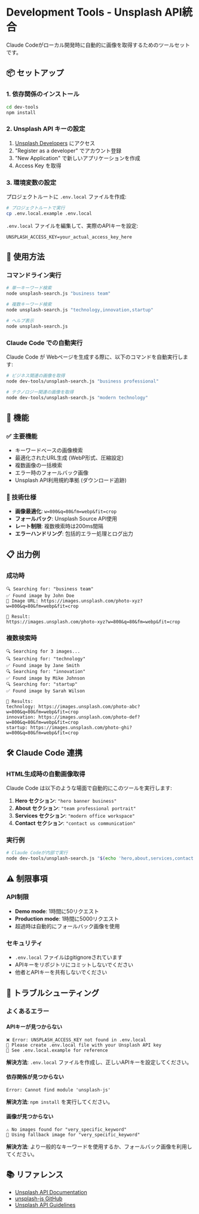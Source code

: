 # Development Tools - Unsplash API統合

Claude Codeがローカル開発時に自動的に画像を取得するためのツールセットです。

## 📦 セットアップ

### 1. 依存関係のインストール

```bash
cd dev-tools
npm install
```

### 2. Unsplash API キーの設定

1. [Unsplash Developers](https://unsplash.com/developers) にアクセス
2. "Register as a developer" でアカウント登録
3. "New Application" で新しいアプリケーションを作成
4. Access Key を取得

### 3. 環境変数の設定

プロジェクトルートに `.env.local` ファイルを作成:

```bash
# プロジェクトルートで実行
cp .env.local.example .env.local
```

`.env.local` ファイルを編集して、実際のAPIキーを設定:

```env
UNSPLASH_ACCESS_KEY=your_actual_access_key_here
```

## 🚀 使用方法

### コマンドライン実行

```bash
# 単一キーワード検索
node unsplash-search.js "business team"

# 複数キーワード検索
node unsplash-search.js "technology,innovation,startup"

# ヘルプ表示
node unsplash-search.js
```

### Claude Code での自動実行

Claude Code が Webページを生成する際に、以下のコマンドを自動実行します:

```bash
# ビジネス関連の画像を取得
node dev-tools/unsplash-search.js "business professional"

# テクノロジー関連の画像を取得  
node dev-tools/unsplash-search.js "modern technology"
```

## 🎯 機能

### ✅ 主要機能
- キーワードベースの画像検索
- 最適化されたURL生成 (WebP形式、圧縮設定)
- 複数画像の一括検索
- エラー時のフォールバック画像
- Unsplash API利用規約準拠 (ダウンロード追跡)

### 🔧 技術仕様
- **画像最適化**: `w=800&q=80&fm=webp&fit=crop`
- **フォールバック**: Unsplash Source API使用
- **レート制限**: 複数検索時は200ms間隔
- **エラーハンドリング**: 包括的エラー処理とログ出力

## 📋 出力例

### 成功時
```
🔍 Searching for: "business team"
✅ Found image by John Doe
📸 Image URL: https://images.unsplash.com/photo-xyz?w=800&q=80&fm=webp&fit=crop

🎉 Result:
https://images.unsplash.com/photo-xyz?w=800&q=80&fm=webp&fit=crop
```

### 複数検索時
```
🔍 Searching for 3 images...
🔍 Searching for: "technology"
✅ Found image by Jane Smith
🔍 Searching for: "innovation" 
✅ Found image by Mike Johnson
🔍 Searching for: "startup"
✅ Found image by Sarah Wilson

🎉 Results:
technology: https://images.unsplash.com/photo-abc?w=800&q=80&fm=webp&fit=crop
innovation: https://images.unsplash.com/photo-def?w=800&q=80&fm=webp&fit=crop
startup: https://images.unsplash.com/photo-ghi?w=800&q=80&fm=webp&fit=crop
```

## 🛠️ Claude Code 連携

### HTML生成時の自動画像取得

Claude Code は以下のような場面で自動的にこのツールを実行します:

1. **Hero セクション**: `"hero banner business"`
2. **About セクション**: `"team professional portrait"`  
3. **Services セクション**: `"modern office workspace"`
4. **Contact セクション**: `"contact us communication"`

### 実行例
```bash
# Claude Codeが内部で実行
node dev-tools/unsplash-search.js "$(echo 'hero,about,services,contact')"
```

## ⚠️ 制限事項

### API制限
- **Demo mode**: 1時間に50リクエスト
- **Production mode**: 1時間に5000リクエスト
- 超過時は自動的にフォールバック画像を使用

### セキュリティ
- `.env.local` ファイルはgitignoreされています
- APIキーをリポジトリにコミットしないでください
- 他者とAPIキーを共有しないでください

## 🐛 トラブルシューティング

### よくあるエラー

#### APIキーが見つからない
```
❌ Error: UNSPLASH_ACCESS_KEY not found in .env.local
📝 Please create .env.local file with your Unsplash API key
📖 See .env.local.example for reference
```

**解決方法**: `.env.local` ファイルを作成し、正しいAPIキーを設定してください。

#### 依存関係が見つからない
```
Error: Cannot find module 'unsplash-js'
```

**解決方法**: `npm install` を実行してください。

#### 画像が見つからない
```
⚠️ No images found for "very_specific_keyword"
🔄 Using fallback image for "very_specific_keyword"
```

**解決方法**: より一般的なキーワードを使用するか、フォールバック画像を利用してください。

## 📚 リファレンス

- [Unsplash API Documentation](https://unsplash.com/documentation)
- [unsplash-js GitHub](https://github.com/unsplash/unsplash-js)
- [Unsplash API Guidelines](https://help.unsplash.com/en/articles/2511245-unsplash-api-guidelines)